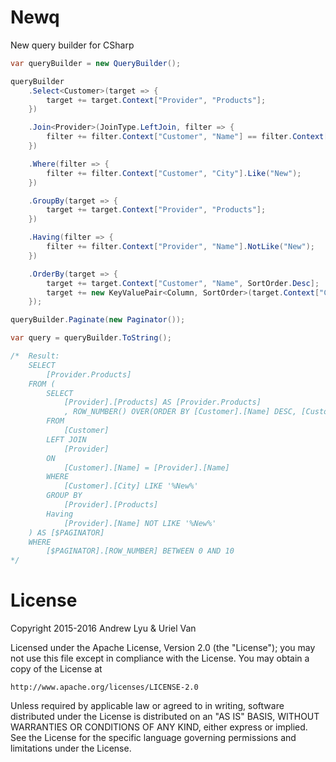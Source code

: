 # Newq
New query builder for CSharp

```csharp
var queryBuilder = new QueryBuilder();

queryBuilder
    .Select<Customer>(target => {
        target += target.Context["Provider", "Products"];
    })

    .Join<Provider>(JoinType.LeftJoin, filter => {
        filter += filter.Context["Customer", "Name"] == filter.Context["Provider", "Name"];
    })

    .Where(filter => {
        filter += filter.Context["Customer", "City"].Like("New");
    })

    .GroupBy(target => {
        target += target.Context["Provider", "Products"];
    })

    .Having(filter => {
        filter += filter.Context["Provider", "Name"].NotLike("New");
    })

    .OrderBy(target => {
        target += target.Context["Customer", "Name", SortOrder.Desc];
        target += new KeyValuePair<Column, SortOrder>(target.Context["Customer", "Id"], SortOrder.Desc);
    });

queryBuilder.Paginate(new Paginator());

var query = queryBuilder.ToString();

/*  Result:
    SELECT
        [Provider.Products]
    FROM (
        SELECT
            [Provider].[Products] AS [Provider.Products]
            , ROW_NUMBER() OVER(ORDER BY [Customer].[Name] DESC, [Customer].[Id] DESC) AS [ROW_NUMBER]
        FROM
            [Customer]
        LEFT JOIN
            [Provider]
        ON
            [Customer].[Name] = [Provider].[Name]
        WHERE
            [Customer].[City] LIKE '%New%'
        GROUP BY
            [Provider].[Products]
        Having
            [Provider].[Name] NOT LIKE '%New%'
    ) AS [$PAGINATOR]
    WHERE
        [$PAGINATOR].[ROW_NUMBER] BETWEEN 0 AND 10
*/
```

# License
Copyright 2015-2016 Andrew Lyu & Uriel Van

Licensed under the Apache License, Version 2.0 (the "License");
you may not use this file except in compliance with the License.
You may obtain a copy of the License at

    http://www.apache.org/licenses/LICENSE-2.0

Unless required by applicable law or agreed to in writing, software
distributed under the License is distributed on an "AS IS" BASIS,
WITHOUT WARRANTIES OR CONDITIONS OF ANY KIND, either express or implied.
See the License for the specific language governing permissions and
limitations under the License.
